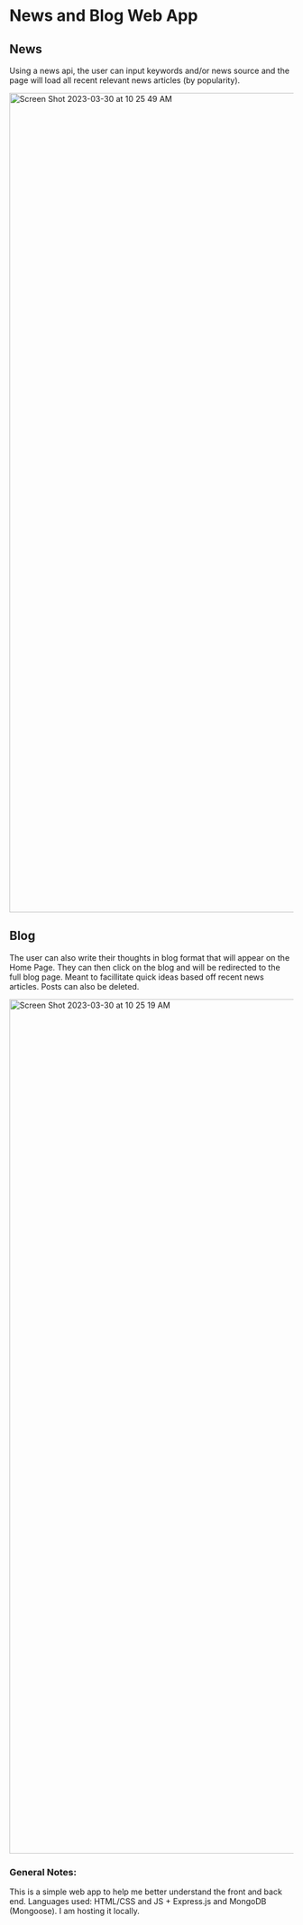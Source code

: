 # News and Blog Web App

## News
Using a news api, the user can input keywords and/or news source and the page will load all recent relevant news articles (by popularity).

<img width="1452" alt="Screen Shot 2023-03-30 at 10 25 49 AM" src="https://user-images.githubusercontent.com/102923292/228868210-89220a6e-5a12-4cc1-9699-60052b7ffa05.png">

## Blog
The user can also write their thoughts in blog format that will appear on the Home Page. They can then click on the blog and will be redirected to the full blog page. Meant to facillitate quick ideas based off recent news articles. Posts can also be deleted. 

<img width="1514" alt="Screen Shot 2023-03-30 at 10 25 19 AM" src="https://user-images.githubusercontent.com/102923292/228868144-c80aff0e-f2f4-41e7-9fd8-cfadf6c80359.png">

### General Notes:
This is a simple web app to help me better understand the front and back end. 
Languages used:  HTML/CSS and JS + Express.js and MongoDB (Mongoose). I am hosting it locally.



